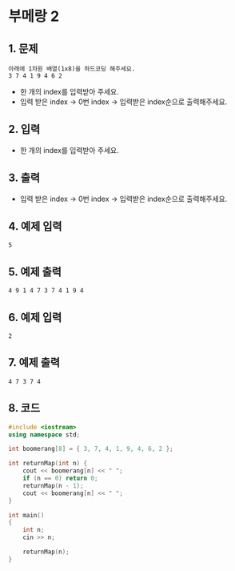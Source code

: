# 부메랑 2 #

## 1. 문제
```
아래에 1차원 배열(1x8)을 하드코딩 해주세요.
3 7 4 1 9 4 6 2
```

- 한 개의 index를 입력받아 주세요.
- 입력 받은 index -> 0번 index -> 입력받은 index순으로 출력해주세요.

## 2. 입력
- 한 개의 index를 입력받아 주세요.

## 3. 출력
- 입력 받은 index -> 0번 index -> 입력받은 index순으로 출력해주세요.

## 4. 예제 입력
```
5
```

## 5. 예제 출력
```
4 9 1 4 7 3 7 4 1 9 4
```

## 6. 예제 입력

```
2
```

## 7. 예제 출력

```
4 7 3 7 4
```

## 8. 코드

```c++
#include <iostream>
using namespace std;

int boomerang[8] = { 3, 7, 4, 1, 9, 4, 6, 2 };

int returnMap(int n) {
    cout << boomerang[n] << " ";
    if (n == 0) return 0;
    returnMap(n - 1);
    cout << boomerang[n] << " ";
}

int main()
{
    int n;
    cin >> n;

    returnMap(n);
}
```
